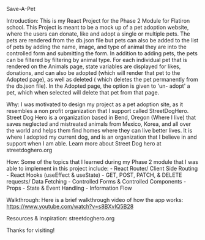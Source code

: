 Save-A-Pet

Introduction: 
        This is my React Project for the Phase 2 Module for Flatiron school. This Project is meant to be a mock up of a pet adoption website, where the users can donate, like and adopt a single or multiple pets. 
        The pets are rendered from the db.json file but pets can also be added to the list of pets by adding the name, image, and type of animal they are into the controlled form and submitting the form. 
        In addition to adding pets, the pets can be filtered by filtering by animal type. 
        For each individual pet that is rendered on the Animals page, state variables are displayed for likes, donations, and can also be adopted (which will render that pet to the Adopted page), as well as deleted ( which deletes the pet permanently from the db.json file). 
        In the Adopted page, the option is given to 'un- adopt' a pet, which when selected will delete that pet from that page. 
    
Why:
    I was motivated to design my project as a pet adoption site, as it resembles a non profit organization that I support called StreetDogHero. Street Dog Hero is a organization based in Bend, Oregon (Where I live) that saves neglected and mistreated animals from Mexico, Korea, and all over the world and helps them find homes where they can live better lives. It is where I adopted my current dog, and is an organization that I believe in and support when I am able. 
    Learn more about Street Dog hero at streetdoghero.org

How:
    Some of the topics that I learned during my Phase 2 module that I was able to implement in this project include:
    - React Router/ Client Side Routing
    - React Hooks (useEffect & useState)
    - GET, POST, PATCH, & DELETE requests/ Data Fetching
    - Controlled Forms & Controlled Components
    - Props 
    - State & Event Handling
    - Information Flow
  
Walkthrough: 
    Here is a brief walkthrough video of how the app works: https://www.youtube.com/watch?v=s8BXvIQ5B28

Resources & inspiration:
    streetdoghero.org    

Thanks for visiting! 

